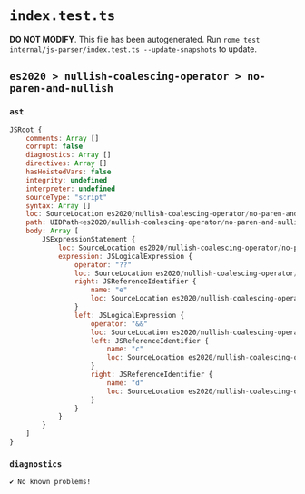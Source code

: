 # `index.test.ts`

**DO NOT MODIFY**. This file has been autogenerated. Run `rome test internal/js-parser/index.test.ts --update-snapshots` to update.

## `es2020 > nullish-coalescing-operator > no-paren-and-nullish`

### `ast`

```javascript
JSRoot {
	comments: Array []
	corrupt: false
	diagnostics: Array []
	directives: Array []
	hasHoistedVars: false
	integrity: undefined
	interpreter: undefined
	sourceType: "script"
	syntax: Array []
	loc: SourceLocation es2020/nullish-coalescing-operator/no-paren-and-nullish/input.js 1:0-2:0
	path: UIDPath<es2020/nullish-coalescing-operator/no-paren-and-nullish/input.js>
	body: Array [
		JSExpressionStatement {
			loc: SourceLocation es2020/nullish-coalescing-operator/no-paren-and-nullish/input.js 1:0-1:12
			expression: JSLogicalExpression {
				operator: "??"
				loc: SourceLocation es2020/nullish-coalescing-operator/no-paren-and-nullish/input.js 1:0-1:11
				right: JSReferenceIdentifier {
					name: "e"
					loc: SourceLocation es2020/nullish-coalescing-operator/no-paren-and-nullish/input.js 1:10-1:11 (e)
				}
				left: JSLogicalExpression {
					operator: "&&"
					loc: SourceLocation es2020/nullish-coalescing-operator/no-paren-and-nullish/input.js 1:0-1:6
					left: JSReferenceIdentifier {
						name: "c"
						loc: SourceLocation es2020/nullish-coalescing-operator/no-paren-and-nullish/input.js 1:0-1:1 (c)
					}
					right: JSReferenceIdentifier {
						name: "d"
						loc: SourceLocation es2020/nullish-coalescing-operator/no-paren-and-nullish/input.js 1:5-1:6 (d)
					}
				}
			}
		}
	]
}
```

### `diagnostics`

```
✔ No known problems!

```
